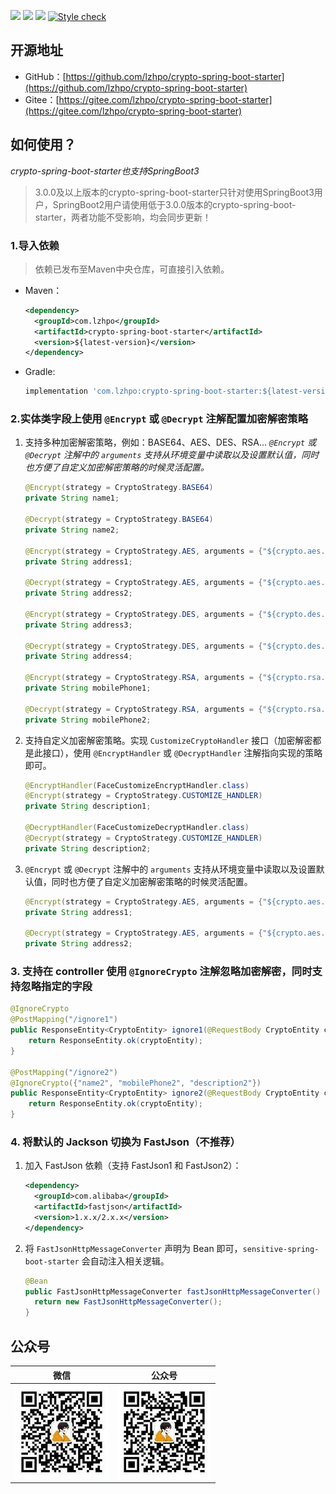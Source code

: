 ![](https://img.shields.io/badge/JDK-1.8+-success.svg)
![](https://maven-badges.herokuapp.com/maven-central/com.lzhpo/crypto-spring-boot-starter/badge.svg?color=blueviolet)
![](https://img.shields.io/:license-Apache2-orange.svg)
[![Style check](https://github.com/lzhpo/crypto-spring-boot-starter/actions/workflows/style-check.yml/badge.svg)](https://github.com/lzhpo/crypto-spring-boot-starter/actions/workflows/style-check.yml)

## 开源地址

- GitHub：[https://github.com/lzhpo/crypto-spring-boot-starter](https://github.com/lzhpo/crypto-spring-boot-starter)
- Gitee：[https://gitee.com/lzhpo/crypto-spring-boot-starter](https://gitee.com/lzhpo/crypto-spring-boot-starter)

## 如何使用？

*crypto-spring-boot-starter也支持SpringBoot3*

> 3.0.0及以上版本的crypto-spring-boot-starter只针对使用SpringBoot3用户，SpringBoot2用户请使用低于3.0.0版本的crypto-spring-boot-starter，两者功能不受影响，均会同步更新！

### 1.导入依赖

> 依赖已发布至Maven中央仓库，可直接引入依赖。

- Maven：
  ```xml
  <dependency>
    <groupId>com.lzhpo</groupId>
    <artifactId>crypto-spring-boot-starter</artifactId>
    <version>${latest-version}</version>
  </dependency>
  ```
- Gradle:
  ```groovy
  implementation 'com.lzhpo:crypto-spring-boot-starter:${latest-version}'
  ```

### 2.实体类字段上使用 `@Encrypt` 或 `@Decrypt` 注解配置加密解密策略

1. 支持多种加密解密策略，例如：BASE64、AES、DES、RSA...
   _`@Encrypt` 或 `@Decrypt` 注解中的 `arguments` 支持从环境变量中读取以及设置默认值，同时也方便了自定义加密解密策略的时候灵活配置。_
    ```java
    @Encrypt(strategy = CryptoStrategy.BASE64)
    private String name1;

    @Decrypt(strategy = CryptoStrategy.BASE64)
    private String name2;

    @Encrypt(strategy = CryptoStrategy.AES, arguments = {"${crypto.aes.key}"})
    private String address1;

    @Decrypt(strategy = CryptoStrategy.AES, arguments = {"${crypto.aes.key:1234567890123456}"})
    private String address2;

    @Encrypt(strategy = CryptoStrategy.DES, arguments = {"${crypto.des.key}"})
    private String address3;

    @Decrypt(strategy = CryptoStrategy.DES, arguments = {"${crypto.des.key:12345678}"})
    private String address4;

    @Encrypt(strategy = CryptoStrategy.RSA, arguments = {"${crypto.rsa.private-key}", "${crypto.rsa.public-key}"})
    private String mobilePhone1;

    @Decrypt(strategy = CryptoStrategy.RSA, arguments = {"${crypto.rsa.private-key}", "${crypto.rsa.public-key}"})
    private String mobilePhone2;
    ```
2. 支持自定义加密解密策略。实现 `CustomizeCryptoHandler` 接口（加密解密都是此接口），使用 `@EncryptHandler` 或 `@DecryptHandler` 注解指向实现的策略即可。
    ```java
    @EncryptHandler(FaceCustomizeEncryptHandler.class)
    @Encrypt(strategy = CryptoStrategy.CUSTOMIZE_HANDLER)
    private String description1;

    @DecryptHandler(FaceCustomizeDecryptHandler.class)
    @Decrypt(strategy = CryptoStrategy.CUSTOMIZE_HANDLER)
    private String description2;
    ```
3. `@Encrypt` 或 `@Decrypt` 注解中的 `arguments` 支持从环境变量中读取以及设置默认值，同时也方便了自定义加密解密策略的时候灵活配置。
    ```java
    @Encrypt(strategy = CryptoStrategy.AES, arguments = {"${crypto.aes.key}"})
    private String address1;

    @Decrypt(strategy = CryptoStrategy.AES, arguments = {"${crypto.aes.key:1234567890123456}"})
    private String address2;
    ```

### 3. 支持在 controller 使用 `@IgnoreCrypto` 注解忽略加密解密，同时支持忽略指定的字段

```java
@IgnoreCrypto
@PostMapping("/ignore1")
public ResponseEntity<CryptoEntity> ignore1(@RequestBody CryptoEntity cryptoEntity) {
    return ResponseEntity.ok(cryptoEntity);
}

@PostMapping("/ignore2")
@IgnoreCrypto({"name2", "mobilePhone2", "description2"})
public ResponseEntity<CryptoEntity> ignore2(@RequestBody CryptoEntity cryptoEntity) {
    return ResponseEntity.ok(cryptoEntity);
}
```

### 4. 将默认的 Jackson 切换为 FastJson（不推荐）

1. 加入 FastJson 依赖（支持 FastJson1 和 FastJson2）：
    ```xml
    <dependency>
      <groupId>com.alibaba</groupId>
      <artifactId>fastjson</artifactId>
      <version>1.x.x/2.x.x</version>
    </dependency>
    ```
2. 将 `FastJsonHttpMessageConverter` 声明为 Bean 即可，`sensitive-spring-boot-starter` 会自动注入相关逻辑。
    ```java
    @Bean
    public FastJsonHttpMessageConverter fastJsonHttpMessageConverter() {
      return new FastJsonHttpMessageConverter();
    }
    ```

## 公众号

|         微信          |            公众号             |
|:-------------------:|:--------------------------:|
| ![](./docs/images/微信.jpg) | ![](./docs/images/公众号.jpg) |
